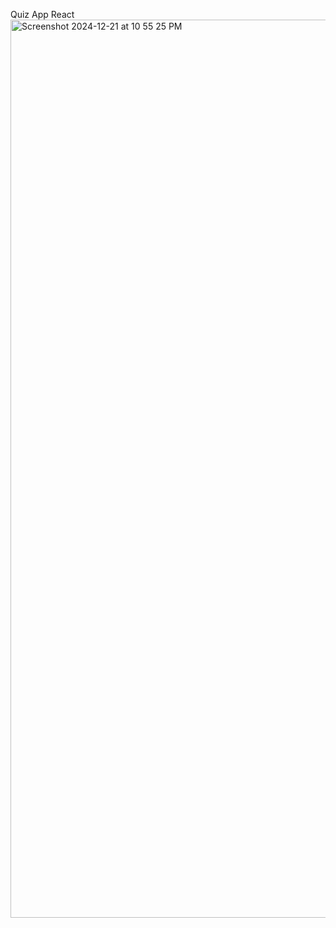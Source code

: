 Quiz App React <img width="1437" alt="Screenshot 2024-12-21 at 10 55 25 PM" src="https://github.com/user-attachments/assets/84a35ec6-0201-4830-ba6e-e13c60951eb7" /> 
